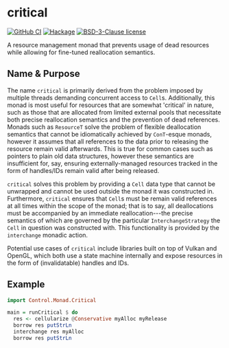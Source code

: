 # critical

[![GitHub CI](https://img.shields.io/github/workflow/status/RiugaBachi/critical/CI?logo=github&style=flat-square)](https://github.com/RiugaBachi/critical/actions)
[![Hackage](https://img.shields.io/hackage/v/critical.svg?logo=haskell&style=flat-square)](https://hackage.haskell.org/package/critical)
[![BSD-3-Clause license](https://img.shields.io/badge/license-BSD--3--Clause-blue.svg?style=flat-square)](LICENSE)

A resource management monad that prevents usage of dead resources while allowing for fine-tuned reallocation semantics.

## Name & Purpose

The name `critical` is primarily derived from the problem imposed by multiple threads demanding concurrent access to `Cell`s. Additionally, this monad is most useful for resources that are somewhat 'critical' in nature, such as those that are allocated from limited external pools that necessitate both precise reallocation semantics and the prevention of dead references. Monads such as `ResourceT` solve the problem of flexible deallocation semantics that cannot be idiomatically achieved by `ConT`-esque monads, however it assumes that all references to the data prior to releasing the resource remain valid afterwards. This is true for common cases such as pointers to plain old data structures, however these semantics are insufficient for, say, ensuring externally-managed resources tracked in the form of handles/IDs remain valid after being released.

`critical` solves this problem by providing a `Cell` data type that cannot be unwrapped and cannot be used outside the monad it was constructed in. Furthermore, `critical` ensures that `Cell`s must be remain valid references at all times within the scope of the monad; that is to say, all deallocations must be accompanied by an immediate reallocation---the precise semantics of which are governed by the particular `InterchangeStrategy` the `Cell` in question was constructed with. This functionality is provided by the `interchange` monadic action.

Potential use cases of `critical` include libraries built on top of Vulkan and OpenGL, which both use a state machine internally and expose resources in the form of (invalidatable) handles and IDs.

## Example

```hs
import Control.Monad.Critical

main = runCritical $ do
  res <- cellularize @Conservative myAlloc myRelease
  borrow res putStrLn
  interchange res myAlloc 
  borrow res putStrLn
```
